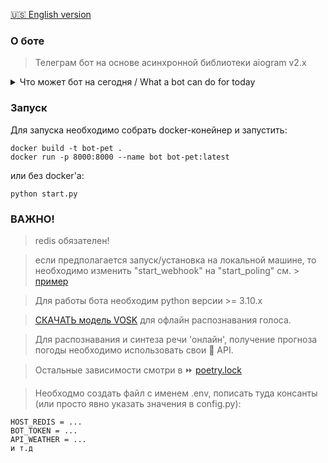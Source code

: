 [:us: English version](README_en.md)

### О боте

>Телеграм бот на основе асинхронной библиотеки aiogram v2.x


<details>
 <summary>Что может бот на сегодня / What a bot can do for today</summary>
<ul>
  <li>Оповестить о погоде :heavy_check_mark:</li>
  <li>Напомнить о делах :heavy_check_mark:</li>
  <li>Сохранять пароли :heavy_check_mark:</li>
  <li>Узнать какие дни "удачные" для стрижки :heavy_check_mark:</li>
  <li>Получить гороскоп :heavy_check_mark:</li>
</ul>
</details>

### Запуск
Для запуска необходимо собрать docker-конейнер и запустить:
```
docker build -t bot-pet .
docker run -p 8000:8000 --name bot bot-pet:latest 
```
или без docker'a:
```
python start.py
```
### ВАЖНО!
> redis обязателен!

> если предполагается запуск/установка на локальной машине, то необходимо изменить "start_webhook" на "start_poling" см. > [пример](https://github.com/bbt-t/call-support/blob/master/start.py)

> Для работы бота необходим python версии >= 3.10.x

> [СКАЧАТЬ модель VOSK](https://alphacephei.com/vosk/models) для офлайн распознавания голоса.

> Для распознавания и синтеза речи 'онлайн', получение прогноза погоды необходимо использовать свои :key: API.

> Остальные зависимости смотри в :fast_forward: [poetry.lock](https://github.com/bbt-t/bot-pet-project/blob/master/poetry.lock)

> Необходмо создать файл с именем .env, пописать туда консанты (или просто явно указать значения в config.py):
```
HOST_REDIS = ...
BOT_TOKEN = ...
API_WEATHER = ...
и т.д
``` 
